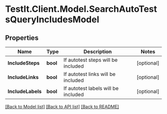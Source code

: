 # TestIt.Client.Model.SearchAutoTestsQueryIncludesModel

## Properties

Name | Type | Description | Notes
------------ | ------------- | ------------- | -------------
**IncludeSteps** | **bool** | If autotest steps will be included | [optional] 
**IncludeLinks** | **bool** | If autotest links will be included | [optional] 
**IncludeLabels** | **bool** | If autotest labels will be included | [optional] 

[[Back to Model list]](../README.md#documentation-for-models) [[Back to API list]](../README.md#documentation-for-api-endpoints) [[Back to README]](../README.md)

